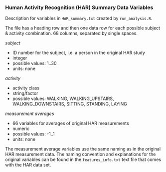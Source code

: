 ### Human Activity Recognition (HAR) Summary Data Variables

Description for variables in `HAR_summary.txt` created by `run_analysis.R`.

The file has a heading row and then one data row for each possible
subject & activity combination. 68 columns, separated by single spaces.

*subject*
* ID number for the subject, i.e. a person in the original HAR study
* integer
* possible values: 1..30
* units: none

*activity*
* activity class
* string/factor
* possible values: WALKING, WALKING_UPSTAIRS, WALKING_DOWNSTAIRS, SITTING, STANDING, LAYING

*measurement averages*
* 66 variables for averages of original HAR measurements
* numeric
* possible values: -1..1
* units: none

The measurement average variables use the same naming as in the original
HAR measurement data. The naming convention and explanations for
the original variables can be found in the `features_info.txt` text file that
comes with the HAR data set.


